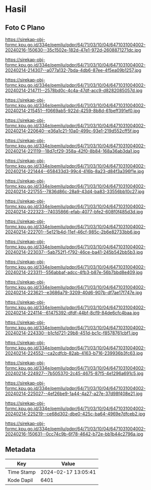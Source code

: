 # Hasil

## Foto C Plano

https://sirekap-obj-formc.kpu.go.id/334e/pemilu/pdpr/64/71/03/10/04/6471031004002-20240216-150630--35c1502e-182d-47e1-972d-2608871271dc.jpg

https://sirekap-obj-formc.kpu.go.id/334e/pemilu/pdpr/64/71/03/10/04/6471031004002-20240214-214307--a077a132-7bda-4db6-87ee-4f5ea09b1257.jpg

https://sirekap-obj-formc.kpu.go.id/334e/pemilu/pdpr/64/71/03/10/04/6471031004002-20240214-214711--2578bd0c-4c4a-47df-acc9-d8282085057d.jpg

https://sirekap-obj-formc.kpu.go.id/334e/pemilu/pdpr/64/71/03/10/04/6471031004002-20240214-215451--f0669ab5-922d-4259-8b8d-61beff391ef0.jpg

https://sirekap-obj-formc.kpu.go.id/334e/pemilu/pdpr/64/71/03/10/04/6471031004002-20240214-220640--e36a1c21-10a0-499c-93e1-219d552cff5f.jpg

https://sirekap-obj-formc.kpu.go.id/334e/pemilu/pdpr/64/71/03/10/04/6471031004002-20240214-221119--18d7cf29-358a-42f0-8b84-168a36ab3da1.jpg

https://sirekap-obj-formc.kpu.go.id/334e/pemilu/pdpr/64/71/03/10/04/6471031004002-20240214-221444--658433d3-99c4-416b-8a23-d84f3a396f1e.jpg

https://sirekap-obj-formc.kpu.go.id/334e/pemilu/pdpr/64/71/03/10/04/6471031004002-20240214-221755--7836d86c-28a9-43d4-ba83-33556bb10c27.jpg

https://sirekap-obj-formc.kpu.go.id/334e/pemilu/pdpr/64/71/03/10/04/6471031004002-20240214-222323--74035866-efab-4077-bfe2-608f0f485d3d.jpg

https://sirekap-obj-formc.kpu.go.id/334e/pemilu/pdpr/64/71/03/10/04/6471031004002-20240214-222701--5e121b4d-11ef-46cf-985c-2b6e82733bb6.jpg

https://sirekap-obj-formc.kpu.go.id/334e/pemilu/pdpr/64/71/03/10/04/6471031004002-20240214-223037--5ab752f1-f792-46ce-ba41-245b542bb5b3.jpg

https://sirekap-obj-formc.kpu.go.id/334e/pemilu/pdpr/64/71/03/10/04/6471031004002-20240214-223311--556abbaf-adcc-4fb3-b87e-56b7bbd8e409.jpg

https://sirekap-obj-formc.kpu.go.id/334e/pemilu/pdpr/64/71/03/10/04/6471031004002-20240214-223621--e3686a79-3209-40d6-907b-df7ae17f747e.jpg

https://sirekap-obj-formc.kpu.go.id/334e/pemilu/pdpr/64/71/03/10/04/6471031004002-20240214-224114--61475392-dfdf-44bf-8cf9-84de6cfc4baa.jpg

https://sirekap-obj-formc.kpu.go.id/334e/pemilu/pdpr/64/71/03/10/04/6471031004002-20240214-224330--b1cfd721-29b8-451d-bc1c-f8578761cbf1.jpg

https://sirekap-obj-formc.kpu.go.id/334e/pemilu/pdpr/64/71/03/10/04/6471031004002-20240214-224552--ca2cdfcb-82ab-4163-b716-239936b3fc63.jpg

https://sirekap-obj-formc.kpu.go.id/334e/pemilu/pdpr/64/71/03/10/04/6471031004002-20240214-224927--7b505370-2c45-4675-87f5-4e1296a691c5.jpg

https://sirekap-obj-formc.kpu.go.id/334e/pemilu/pdpr/64/71/03/10/04/6471031004002-20240214-225027--4ef26be9-1a44-4a27-a27e-37d98f408e21.jpg

https://sirekap-obj-formc.kpu.go.id/334e/pemilu/pdpr/64/71/03/10/04/6471031004002-20240214-225219--ce68d302-dbe0-425c-ba64-4969e7dfceb2.jpg

https://sirekap-obj-formc.kpu.go.id/334e/pemilu/pdpr/64/71/03/10/04/6471031004002-20240216-150631--0cc74c9b-6f78-4642-b72e-bb1b44c2796a.jpg


## Metadata

| Key        | Value               |
| ---------- | ------------------- |
| Time Stamp | 2024-02-17 13:05:41 |
| Kode Dapil | 6401                |



